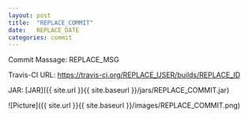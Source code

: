 ```yaml
---
layout: post
title:  "REPLACE_COMMIT"
date:   REPLACE_DATE
categories: commit
---
```


Commit Massage: REPLACE_MSG  

Travis-CI URL: https://travis-ci.org/REPLACE_USER/builds/REPLACE_ID

JAR: [JAR]({{ site.url }}{{ site.baseurl }}/jars/REPLACE_COMMIT.jar)

![Picture]({{ site.url }}{{ site.baseurl }}/images/REPLACE_COMMIT.png)

